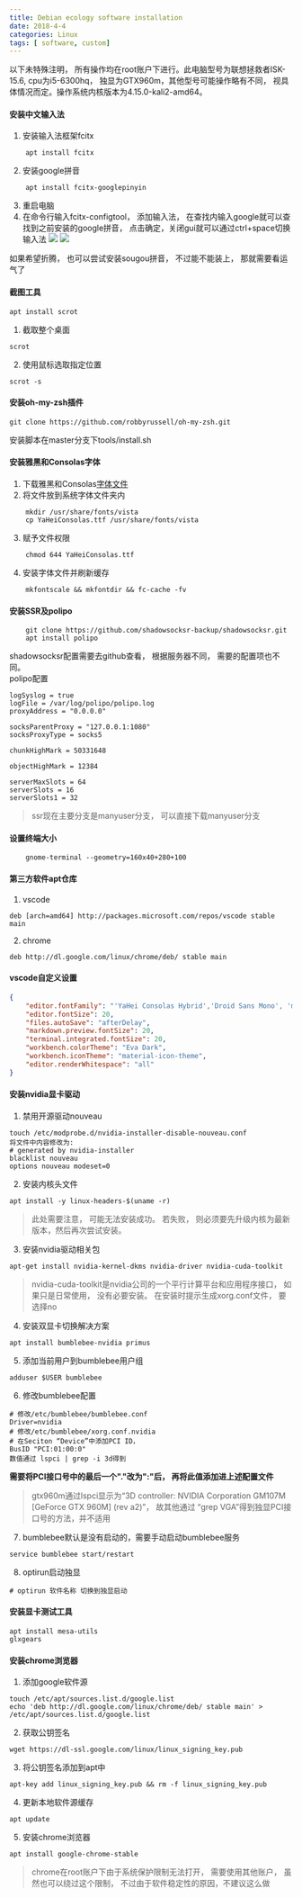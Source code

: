 ```yaml
---
title: Debian ecology software installation
date: 2018-4-4
categories: Linux
tags: [ software, custom]
---
```

以下未特殊注明， 所有操作均在root账户下进行。此电脑型号为联想拯救者ISK-15.6, cpu为i5-6300hq， 独显为GTX960m，其他型号可能操作略有不同， 视具体情况而定。操作系统内核版本为4.15.0-kali2-amd64。
#### 安装中文输入法
1. 安装输入法框架fcitx
```
    apt install fcitx
```
2. 安装google拼音
```
    apt install fcitx-googlepinyin
```
3. 重启电脑
4. 在命令行输入fcitx-configtool， 添加输入法， 在查找内输入google就可以查找到之前安装的google拼音， 点击确定，关闭gui就可以通过ctrl+space切换输入法
![](./images/2018-04-04-195757_821x489_scrot.png)
![](./images/2018-04-04-195838_898x510_scrot.png)

如果希望折腾， 也可以尝试安装sougou拼音， 不过能不能装上， 那就需要看运气了

#### 截图工具
```
apt install scrot
```

1. 截取整个桌面
```
scrot
```
2. 使用鼠标选取指定位置
```
scrot -s
```

#### 安装oh-my-zsh插件
```
git clone https://github.com/robbyrussell/oh-my-zsh.git
```
安装脚本在master分支下tools/install.sh

#### 安装雅黑和Consolas字体
1. 下载雅黑和Consolas[字体文件](./file/YaHeiConsolas.tar.gz)
2. 将文件放到系统字体文件夹内
```
    mkdir /usr/share/fonts/vista
    cp YaHeiConsolas.ttf /usr/share/fonts/vista
```
3. 赋予文件权限
```
    chmod 644 YaHeiConsolas.ttf
```
4. 安装字体文件并刷新缓存
```
    mkfontscale && mkfontdir && fc-cache -fv
```
#### 安装SSR及polipo
```
    git clone https://github.com/shadowsocksr-backup/shadowsocksr.git
    apt install polipo
```
shadowsocksr配置需要去github查看， 根据服务器不同， 需要的配置项也不同。  
polipo配置
```properties
logSyslog = true
logFile = /var/log/polipo/polipo.log
proxyAddress = "0.0.0.0"

socksParentProxy = "127.0.0.1:1080"
socksProxyType = socks5

chunkHighMark = 50331648

objectHighMark = 12384

serverMaxSlots = 64
serverSlots = 16
serverSlots1 = 32

```
> ssr现在主要分支是manyuser分支， 可以直接下载manyuser分支
#### 设置终端大小
```
    gnome-terminal --geometry=160x40+280+100
```

#### 第三方软件apt仓库
1. vscode
```
deb [arch=amd64] http://packages.microsoft.com/repos/vscode stable main
```
2. chrome
```
deb http://dl.google.com/linux/chrome/deb/ stable main
```

#### vscode自定义设置
```json
{
    "editor.fontFamily": "'YaHei Consolas Hybrid','Droid Sans Mono', 'monospace', monospace, 'Droid Sans Fallback'",
    "editor.fontSize": 20,
    "files.autoSave": "afterDelay",
    "markdown.preview.fontSize": 20,
    "terminal.integrated.fontSize": 20,
    "workbench.colorTheme": "Eva Dark",
    "workbench.iconTheme": "material-icon-theme",
    "editor.renderWhitespace": "all"
}
```

#### 安装nvidia显卡驱动
1. 禁用开源驱动nouveau
```
touch /etc/modprobe.d/nvidia-installer-disable-nouveau.conf
将文件中内容修改为:
# generated by nvidia-installer
blacklist nouveau
options nouveau modeset=0
```

2. 安装内核头文件
```
apt install -y linux-headers-$(uname -r)
```
> 此处需要注意， 可能无法安装成功。 若失败， 则必须要先升级内核为最新版本，然后再次尝试安装。

3. 安装nvidia驱动相关包
```
apt-get install nvidia-kernel-dkms nvidia-driver nvidia-cuda-toolkit
```
> nvidia-cuda-toolkit是nvidia公司的一个平行计算平台和应用程序接口， 如果只是日常使用， 没有必要安装。 在安装时提示生成xorg.conf文件， 要选择no

4. 安装双显卡切换解决方案
```
apt install bumblebee-nvidia primus
```
5. 添加当前用户到bumblebee用户组
```
adduser $USER bumblebee
```
6. 修改bumblebee配置
```properties
# 修改/etc/bumblebee/bumblebee.conf
Driver=nvidia
# 修改/etc/bumblebee/xorg.conf.nvidia
# 在Seciton “Device”中添加PCI ID，
BusID "PCI:01:00:0"
数值通过 lspci | grep -i 3d得到
```
__需要将PCI接口号中的最后一个"."改为":"后， 再将此值添加进上述配置文件__
> gtx960m通过lspci显示为“3D controller: NVIDIA Corporation GM107M [GeForce GTX 960M] (rev a2)”， 故其他通过 “grep VGA”得到独显PCI接口号的方法，并不适用
7. bumblebee默认是没有启动的，需要手动启动bumblebee服务
```
service bumblebee start/restart
```
8. optirun启动独显
```
# optirun 软件名称 切换到独显启动
```

#### 安装显卡测试工具
```
apt install mesa-utils
glxgears
```

#### 安装chrome浏览器
1. 添加google软件源
```
touch /etc/apt/sources.list.d/google.list 
echo 'deb http://dl.google.com/linux/chrome/deb/ stable main' > /etc/apt/sources.list.d/google.list
```
2. 获取公钥签名
```
wget https://dl-ssl.google.com/linux/linux_signing_key.pub
```
3. 将公钥签名添加到apt中
```
apt-key add linux_signing_key.pub && rm -f linux_signing_key.pub
```
4. 更新本地软件源缓存
```
apt update
```
5. 安装chrome浏览器 
```
apt install google-chrome-stable
```
> chrome在root账户下由于系统保护限制无法打开， 需要使用其他账户， 虽然也可以绕过这个限制， 不过由于软件稳定性的原因，不建议这么做